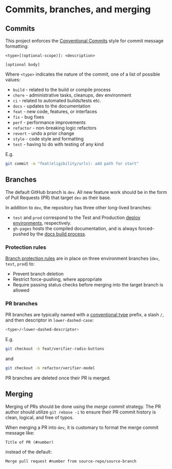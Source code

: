 # Commits, branches, and merging

## Commits

This project enforces the [Conventional Commits][conventional-commits] style for commit message formatting:

```
<type>[(optional-scope)]: <description>

[optional body]
```

Where `<type>` indicates the nature of the commit, one of a list of possible values:

- `build` - related to the build or compile process
- `chore` - administrative tasks, cleanups, dev environment
- `ci` - related to automated builds/tests etc.
- `docs` - updates to the documentation
- `feat` - new code, features, or interfaces
- `fix` - bug fixes
- `perf` - performance improvements
- `refactor` - non-breaking logic refactors
- `revert` - undo a prior change
- `style` - code style and formatting
- `test` - having to do with testing of any kind

E.g.

```bash
git commit -m "feat(eligibility/urls): add path for start"
```

## Branches

The default GitHub branch is `dev`. All new feature work should be in the form of Pull Requests (PR) that target `dev` as their
base.

In addition to `dev`, the repository has three other long-lived branches:

- `test` and `prod` correspond to the Test and Production [deploy environments](../deployment/README.md), respectively.
- `gh-pages` hosts the compiled documentation, and is always forced-pushed by the
  [docs build process](../getting-started/documentation.md#deploying).

### Protection rules

[Branch protection rules][gh-branch-protection] are in place on three environment branches (`dev`, `test`, `prod`) to:

- Prevent branch deletion
- Restrict force-pushing, where appropriate
- Require passing status checks before merging into the target branch is allowed

### PR branches

PR branches are typically named with a [conventional type][conventional-commits] prefix, a slash `/`, and then descriptor in `lower-dashed-case`:

```bash
<type>/<lower-dashed-descriptor>
```

E.g.

```bash
git checkout -b feat/verifier-radio-buttons
```

and

```bash
git checkout -b refactor/verifier-model
```

PR branches are deleted once their PR is merged.

## Merging

Merging of PRs should be done using the _merge commit_ strategy. The PR author should utilize `git rebase -i` to ensure
their PR commit history is clean, logical, and free of typos.

When merging a PR into `dev`, it is customary to format the merge commit message like:

```console
Title of PR (#number)
```

instead of the default:

```console
Merge pull request #number from source-repo/source-branch
```

[conventional-commits]: https://www.conventionalcommits.org/en/v1.0.0/
[gh-branch-protection]: https://docs.github.com/en/github/administering-a-repository/defining-the-mergeability-of-pull-requests/about-protected-branches
